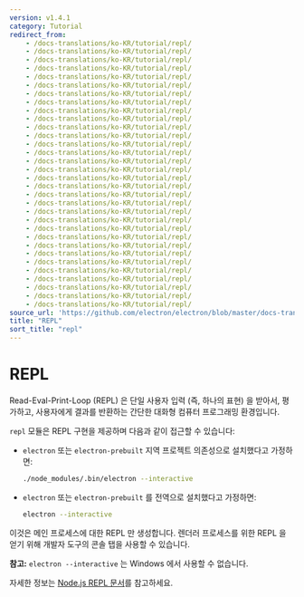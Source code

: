 ```yaml
---
version: v1.4.1
category: Tutorial
redirect_from:
    - /docs-translations/ko-KR/tutorial/repl/
    - /docs-translations/ko-KR/tutorial/repl/
    - /docs-translations/ko-KR/tutorial/repl/
    - /docs-translations/ko-KR/tutorial/repl/
    - /docs-translations/ko-KR/tutorial/repl/
    - /docs-translations/ko-KR/tutorial/repl/
    - /docs-translations/ko-KR/tutorial/repl/
    - /docs-translations/ko-KR/tutorial/repl/
    - /docs-translations/ko-KR/tutorial/repl/
    - /docs-translations/ko-KR/tutorial/repl/
    - /docs-translations/ko-KR/tutorial/repl/
    - /docs-translations/ko-KR/tutorial/repl/
    - /docs-translations/ko-KR/tutorial/repl/
    - /docs-translations/ko-KR/tutorial/repl/
    - /docs-translations/ko-KR/tutorial/repl/
    - /docs-translations/ko-KR/tutorial/repl/
    - /docs-translations/ko-KR/tutorial/repl/
    - /docs-translations/ko-KR/tutorial/repl/
    - /docs-translations/ko-KR/tutorial/repl/
    - /docs-translations/ko-KR/tutorial/repl/
    - /docs-translations/ko-KR/tutorial/repl/
    - /docs-translations/ko-KR/tutorial/repl/
    - /docs-translations/ko-KR/tutorial/repl/
    - /docs-translations/ko-KR/tutorial/repl/
    - /docs-translations/ko-KR/tutorial/repl/
    - /docs-translations/ko-KR/tutorial/repl/
    - /docs-translations/ko-KR/tutorial/repl/
    - /docs-translations/ko-KR/tutorial/repl/
    - /docs-translations/ko-KR/tutorial/repl/
    - /docs-translations/ko-KR/tutorial/repl/
    - /docs-translations/ko-KR/tutorial/repl/
    - /docs-translations/ko-KR/tutorial/repl/
source_url: 'https://github.com/electron/electron/blob/master/docs-translations/ko-KR/tutorial/repl.md'
title: "REPL"
sort_title: "repl"
---
```


# REPL

Read-Eval-Print-Loop (REPL) 은 단일 사용자 입력 (즉, 하나의 표현) 을 받아서,
평가하고, 사용자에게 결과를 반환하는 간단한 대화형 컴퓨터 프로그래밍 환경입니다.

`repl` 모듈은 REPL 구현을 제공하며 다음과 같이 접근할 수 있습니다:

* `electron` 또는 `electron-prebuilt` 지역 프로젝트 의존성으로 설치했다고
  가정하면:

  ```sh
  ./node_modules/.bin/electron --interactive
  ```
* `electron` 또는 `electron-prebuilt` 를 전역으로 설치했다고 가정하면:

  ```sh
  electron --interactive
  ```

이것은 메인 프로세스에 대한 REPL 만 생성합니다. 렌더러 프로세스를 위한 REPL 을
얻기 위해 개발자 도구의 콘솔 탭을 사용할 수 있습니다.

**참고:** `electron --interactive` 는 Windows 에서 사용할 수 없습니다.

자세한 정보는 [Node.js REPL 문서](https://nodejs.org/dist/latest/docs/api/repl.html)를
참고하세요.
